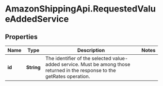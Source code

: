 # AmazonShippingApi.RequestedValueAddedService

## Properties

Name | Type | Description | Notes
------------ | ------------- | ------------- | -------------
**id** | **String** | The identifier of the selected value-added service. Must be among those returned in the response to the getRates operation. | 


